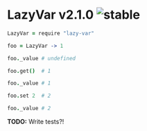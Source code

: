 
# LazyVar v2.1.0 ![stable](https://img.shields.io/badge/stability-stable-4EBA0F.svg?style=flat)

```coffee
LazyVar = require "lazy-var"

foo = LazyVar -> 1

foo._value # undefined

foo.get()  # 1

foo._value # 1

foo.set 2  # 2

foo._value # 2
```

**TODO:** Write tests?!
